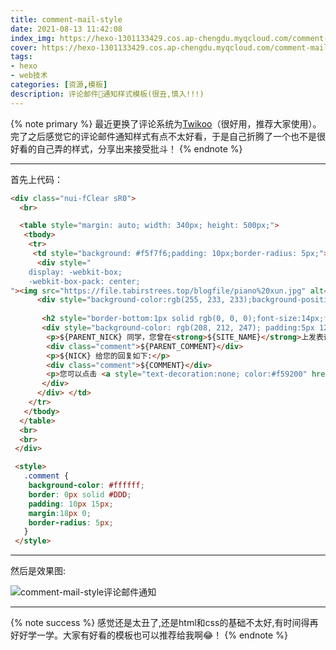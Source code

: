 ```yaml
---
title: comment-mail-style
date: 2021-08-13 11:42:08
index_img: https://hexo-1301133429.cos.ap-chengdu.myqcloud.com/comment-mail-style20210813114545.png
cover: https://hexo-1301133429.cos.ap-chengdu.myqcloud.com/comment-mail-style20210813114545.png
tags:
- hexo
- web技术
categories: [资源,模板]
description: 评论邮件📧通知样式模板(很丑,慎入!!!)
---
```


{% note primary %}
最近更换了评论系统为[Twikoo](https://twikoo.js.org/)（很好用，推荐大家使用）。完了之后感觉它的评论邮件通知样式有点不太好看，于是自己折腾了一个<span class='heimu'>也不是很好看的</span>自己弄的样式，分享出来<span class='heimu'>接受批斗</span>！
{% endnote %}

---

首先上代码：

```html
<div class="nui-fClear sR0"> 
  <br> 

  <table style="margin: auto; width: 340px; height: 500px;">
   <tbody>
    <tr>
     <td style="background: #f5f7f6;padding: 10px;border-radius: 5px;">
      <div style="
    display: -webkit-box;
    -webkit-box-pack: center;
"><img src="https://file.tabirstrees.top/blogfile/piano%20xun.jpg" alt="haokan" width="100%"></div>
      <div style="background-color:rgb(255, 233, 233);background-position: center;border-left: 3px solid #414040;box-shadow:0 1px 3px #AAAAAA;line-height:180%;padding:0 15px 12px;width:500px;color:#030303;font-family:'Century Gothic','Trebuchet MS','Hiragino Sans GB',微软雅黑,'Microsoft Yahei',Tahoma,Helvetica,Arial,'SimSun',sans-serif;font-size:12px;margin: auto;"> 
       
       <h2 style="border-bottom:1px solid rgb(0, 0, 0);font-size:14px;font-weight:normal;padding:13px 0 10px 8px;"><span style="color: #f59200;font-weight: bold;">&gt; </span>您在 <a style="text-decoration:none;color: #f59200;" href="${SITE_URL}">${SITE_NAME}</a> 博客上的留言有回复啦！</h2> 
       <div style="background-color: rgb(208, 212, 247); padding:5px 12px 5px 12px;margin-top:18px;border-radius: 3px;"> 
        <p>${PARENT_NICK} 同学，您曾在<strong>${SITE_NAME}</strong>上发表评论:</p> 
        <div class="comment">${PARENT_COMMENT}</div> 
        <p>${NICK} 给您的回复如下:</p> 
        <div class="comment">${COMMENT}</div> 
        <p>您可以点击 <a style="text-decoration:none; color:#f59200" href="${POST_URL}">查看回复的完整內容 </a>，欢迎再次光临 <a style="text-decoration:none; color:#f59200" href="${SITE_URL}">${SITE_NAME}</a>。</p> 
       </div> 
      </div> </td>
    </tr>
   </tbody>
  </table> 
  <br>
  <br> 
 </div>

 <style>
   .comment {
    background-color: #ffffff;
    border: 0px solid #DDD;
    padding: 10px 15px;
    margin:18px 0;
    border-radius: 5px;
   }
 </style>
```

---

然后是效果图:

![comment-mail-style评论邮件通知](https://hexo-1301133429.cos.ap-chengdu.myqcloud.com/comment-mail-style评论邮件通知.jpg)

---

{% note success %}
感觉还是太丑了,还是html和css的基础不太好,有时间得再好好学一学。大家有好看的模板也可以推荐给我啊😂！
{% endnote %}